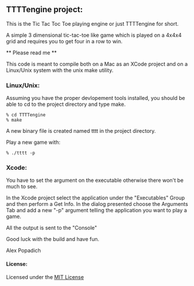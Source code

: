 ## TTTTengine project:

This is the Tic Tac Toc Toe playing engine or just TTTTengine for short.

A simple 3 dimensional tic-tac-toe like game which is played on a 4x4x4 grid and requires you to get four in a row to win.

** Please read me **

This code is meant to compile both on a Mac as an XCode project and on a Linux/Unix system with the unix make utility.


### Linux/Unix:

Assuming you have the proper devlopement tools installed, you should be able to cd to the project directory and type make.
```
% cd TTTTengine
% make
```

A new binary file is created named tttt in the project directory.

Play a new game with:
```
% ./tttt -p
```


### Xcode:

You have to set the argument on the executable otherwise there won't be much to see. 

In the Xcode project select the application under the "Executables" Group and then perform a Get Info. In the dialog presented choose the Arguments Tab and add a new "-p" argument telling the application you want to play a game.

All the output is sent to the "Console"

Good luck with the build and have fun.

Alex Popadich


#### License:

Licensed under the [MIT License](http://www.opensource.org/licenses/mit-licenses.php) 
